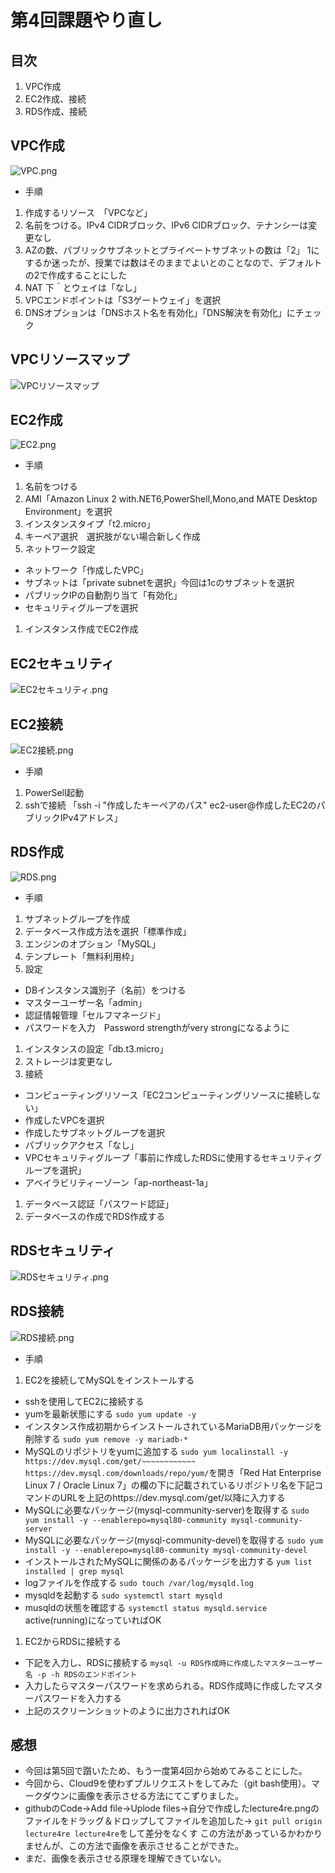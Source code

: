# **第4回課題やり直し**

## **目次**
1. VPC作成
1. EC2作成、接続
1. RDS作成、接続

## **VPC作成**
![VPC.png](lecture4re.png/VPC.png)
- 手順
1. 作成するリソース　「VPCなど」
1. 名前をつける。IPv4 CIDRブロック、IPv6 CIDRブロック、テナンシーは変更なし
1. AZの数、パブリックサブネットとプライベートサブネットの数は「2」
   1にするか迷ったが、授業では数はそのままでよいとのことなので、デフォルトの2で作成することにした
1. NAT  下＾とウェイは「なし」
1. VPCエンドポイントは「S3ゲートウェイ」を選択
1. DNSオプションは「DNSホスト名を有効化」「DNS解決を有効化」にチェック

## **VPCリソースマップ**
![VPCリソースマップ](lecture4re.png/VPCリソースマップ.png)

## **EC2作成**
![EC2.png](lecture4re.png/EC2.png)
- 手順
1. 名前をつける
1. AMI「Amazon Linux 2 with.NET6,PowerShell,Mono,and MATE Desktop Environment」を選択
1. インスタンスタイプ「t2.micro」
1. キーペア選択　選択肢がない場合新しく作成
1. ネットワーク設定
 - ネットワーク「作成したVPC」
 - サブネットは「private subnetを選択」今回は1cのサブネットを選択
 - パブリックIPの自動割り当て「有効化」
 - セキュリティグループを選択　
1. インスタンス作成でEC2作成

## **EC2セキュリティ**
![EC2セキュリティ.png](lecture4re.png/EC2セキュリティ.png)

## **EC2接続**
![EC2接続.png](lecture4re.png/EC2接続.png)
- 手順
1. PowerSell起動
1. sshで接続
  「ssh -i "作成したキーペアのパス" ec2-user@作成したEC2のパブリックIPv4アドレス」

## **RDS作成**
![RDS.png](lecture4re.png/RDS.png)
- 手順
1. サブネットグループを作成
1. データベース作成方法を選択「標準作成」
1. エンジンのオプション「MySQL」
1. テンプレート「無料利用枠」
1. 設定
 - DBインスタンス識別子（名前）をつける
 - マスターユーザー名「admin」
 - 認証情報管理「セルフマネージド」
 - パスワードを入力　Password strengthがvery strongになるように
1. インスタンスの設定「db.t3.micro」
1. ストレージは変更なし
1. 接続
 - コンピューティングリソース「EC2コンピューティングリソースに接続しない」
 - 作成したVPCを選択
 - 作成したサブネットグループを選択
 - パブリックアクセス「なし」
 - VPCセキュリティグループ「事前に作成したRDSに使用するセキュリティグループを選択」
 - アベイラビリティーゾーン「ap-northeast-1a」
1. データベース認証「パスワード認証」
1. データベースの作成でRDS作成する

## **RDSセキュリティ**
![RDSセキュリティ.png](lecture4re.png/RDSセキュリティ.png)

## **RDS接続**
![RDS接続.png](lecture4re.png/RDS接続.png)
- 手順
1. EC2を接続してMySQLをインストールする
 - sshを使用してEC2に接続する
 - yumを最新状態にする
  `sudo yum update -y`
 - インスタンス作成初期からインストールされているMariaDB用パッケージを削除する
  `sudo yum remove -y mariadb-*`
 - MySQLのリポジトリをyumに追加する
  `sudo yum localinstall -y https://dev.mysql.com/get/~~~~~~~~~~~~`
  `https://dev.mysql.com/downloads/repo/yum/`を開き「Red Hat Enterprise Linux 7 / Oracle Linux 7」の欄の下に記載されているリポジトリ名を下記コマンドのURLを上記のhttps://dev.mysql.com/get/以降に入力する
 - MySQLに必要なパッケージ(mysql-community-server)を取得する
  `sudo yum install -y --enablerepo=mysql80-community mysql-community-server`
 - MySQLに必要なパッケージ(mysql-community-devel)を取得する
  `sudo yum install -y --enablerepo=mysql80-community mysql-community-devel`
 - インストールされたMySQLに関係のあるパッケージを出力する
  `yum list installed | grep mysql`
 - logファイルを作成する
  `sudo touch /var/log/mysqld.log`
 - mysqldを起動する
  `sudo systemctl start mysqld `
 - musqldの状態を確認する
  `systemctl status mysqld.service`
  active(running)になっていればOK
1. EC2からRDSに接続する
 - 下記を入力し、RDSに接続する
  `mysql -u RDS作成時に作成したマスターユーザー名 -p -h RDSのエンドポイント`
 - 入力したらマスターパスワードを求められる。RDS作成時に作成したマスターパスワードを入力する
 - 上記のスクリーンショットのように出力されればOK

## **感想**
- 今回は第5回で躓いたため、もう一度第4回から始めてみることにした。
- 今回から、Cloud9を使わずプルリクエストをしてみた（git bash使用）。マークダウンに画像を表示させる方法にてこずりました。
- githubのCode→Add file→Uplode files→自分で作成したlecture4re.pngのファイルをドラッグ＆ドロップしてファイルを追加した→ `git pull origin lecture4re lecture4re`をして差分をなくす
この方法があっているかわかりませんが、この方法で画像を表示させることができた。
- まだ、画像を表示させる原理を理解できていない。
